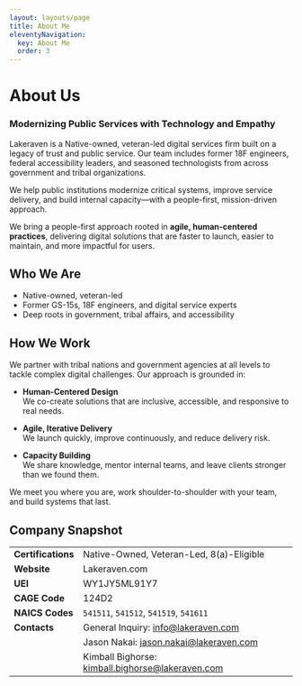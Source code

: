 ```yaml
---
layout: layouts/page
title: About Me
eleventyNavigation:
  key: About Me
  order: 3
---
```


# About Us
### Modernizing Public Services with Technology and Empathy

Lakeraven is a Native-owned, veteran-led digital services firm built on a legacy of trust and public service. Our team includes former 18F engineers, federal accessibility leaders, and seasoned technologists from across government and tribal organizations.

We help public institutions modernize critical systems, improve service delivery, and build internal capacity—with a people-first, mission-driven approach.

We bring a people-first approach rooted in **agile, human-centered practices**, delivering digital solutions that are faster to launch, easier to maintain, and more impactful for users.

## Who We Are
* Native-owned, veteran-led
* Former GS-15s, 18F engineers, and digital service experts
* Deep roots in government, tribal affairs, and accessibility

## How We Work

We partner with tribal nations and government agencies at all levels to tackle complex digital challenges. Our approach is grounded in:

* **Human-Centered Design**  
  We co-create solutions that are inclusive, accessible, and responsive to real needs.

* **Agile, Iterative Delivery**  
  We launch quickly, improve continuously, and reduce delivery risk.

* **Capacity Building**  
  We share knowledge, mentor internal teams, and leave clients stronger than we found them.

We meet you where you are, work shoulder-to-shoulder with your team, and build systems that last.

## Company Snapshot

|                                |                                        |
| :----------------------------- | :------------------------------------- |
| **Certifications**             | Native-Owned, Veteran-Led, 8(a)-Eligible |
| **Website**                    | Lakeraven.com |
| **UEI**                        | WY1JY5ML91Y7      |
| **CAGE Code**                  | 124D2     |
| **NAICS Codes**                | `541511`, `541512`, `541519`, `541611`                    |
| **Contacts**                   | General Inquiry: info@lakeraven.com |
|                                | Jason Nakai: jason.nakai@lakeraven.com |
|                                | Kimball Bighorse: kimball.bighorse@lakeraven.com |